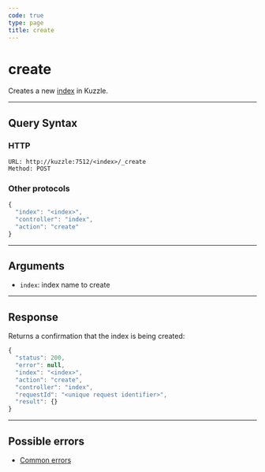 ```yaml
---
code: true
type: page
title: create
---
```


# create



Creates a new [index](/core/2/guides/essentials/store-access-data) in Kuzzle.

---

## Query Syntax

### HTTP

```http
URL: http://kuzzle:7512/<index>/_create
Method: POST
```

### Other protocols

```js
{
  "index": "<index>",
  "controller": "index",
  "action": "create"
}
```

---

## Arguments

- `index`: index name to create

---

## Response

Returns a confirmation that the index is being created:

```js
{
  "status": 200,
  "error": null,
  "index": "<index>",
  "action": "create",
  "controller": "index",
  "requestId": "<unique request identifier>",
  "result": {}
}
```

---

## Possible errors

- [Common errors](/core/2/api/essentials/errors/handling#common-errors)

